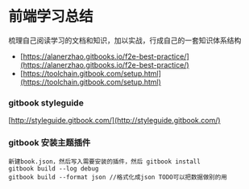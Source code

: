 # 前端学习总结

梳理自己阅读学习的文档和知识，加以实战，行成自己的一套知识体系结构

* [https://alanerzhao.gitbooks.io/f2e-best-practice/](https://alanerzhao.gitbooks.io/f2e-best-practice/)
* [https://toolchain.gitbook.com/setup.html](https://toolchain.gitbook.com/setup.html)

### gitbook styleguide

[http://styleguide.gitbook.com/](http://styleguide.gitbook.com/)

### gitbook 安装主题插件

```
新建book.json，然后写入需要安装的插件，然后 gitbook install
gitbook build --log debug
gitbook build --format json //格式化成json TODO可以把数据做别的用

```



